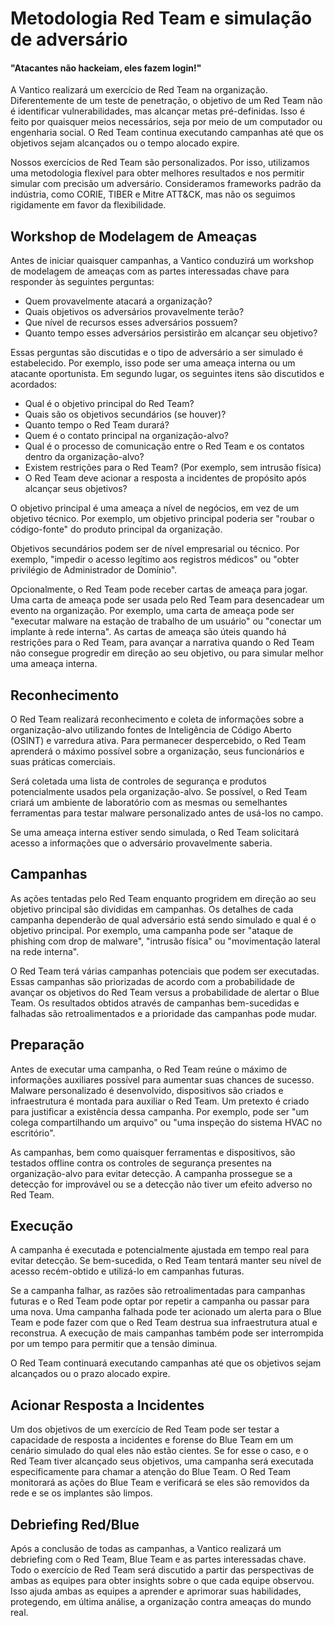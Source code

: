 # Metodologia Red Team e simulação de adversário

#### "Atacantes não hackeiam, eles fazem login!"

A Vantico realizará um exercício de Red Team na organização. Diferentemente de um teste de penetração, o objetivo de um Red Team não é identificar vulnerabilidades, mas alcançar metas pré-definidas. Isso é feito por quaisquer meios necessários, seja por meio de um computador ou engenharia social. O Red Team continua executando campanhas até que os objetivos sejam alcançados ou o tempo alocado expire.

Nossos exercícios de Red Team são personalizados. Por isso, utilizamos uma metodologia flexível para obter melhores resultados e nos permitir simular com precisão um adversário. Consideramos frameworks padrão da indústria, como CORIE, TIBER e Mitre ATT\&CK, mas não os seguimos rigidamente em favor da flexibilidade.

## Workshop de Modelagem de Ameaças

Antes de iniciar quaisquer campanhas, a Vantico conduzirá um workshop de modelagem de ameaças com as partes interessadas chave para responder às seguintes perguntas:

* Quem provavelmente atacará a organização?
* Quais objetivos os adversários provavelmente terão?
* Que nível de recursos esses adversários possuem?
* Quanto tempo esses adversários persistirão em alcançar seu objetivo?

Essas perguntas são discutidas e o tipo de adversário a ser simulado é estabelecido. Por exemplo, isso pode ser uma ameaça interna ou um atacante oportunista. Em segundo lugar, os seguintes itens são discutidos e acordados:

* Qual é o objetivo principal do Red Team?
* Quais são os objetivos secundários (se houver)?
* Quanto tempo o Red Team durará?
* Quem é o contato principal na organização-alvo?
* Qual é o processo de comunicação entre o Red Team e os contatos dentro da organização-alvo?
* Existem restrições para o Red Team? (Por exemplo, sem intrusão física)
* O Red Team deve acionar a resposta a incidentes de propósito após alcançar seus objetivos?

O objetivo principal é uma ameaça a nível de negócios, em vez de um objetivo técnico. Por exemplo, um objetivo principal poderia ser "roubar o código-fonte" do produto principal da organização.

Objetivos secundários podem ser de nível empresarial ou técnico. Por exemplo, "impedir o acesso legítimo aos registros médicos" ou "obter privilégio de Administrador de Domínio".

Opcionalmente, o Red Team pode receber cartas de ameaça para jogar. Uma carta de ameaça pode ser usada pelo Red Team para desencadear um evento na organização. Por exemplo, uma carta de ameaça pode ser "executar malware na estação de trabalho de um usuário" ou "conectar um implante à rede interna". As cartas de ameaça são úteis quando há restrições para o Red Team, para avançar a narrativa quando o Red Team não consegue progredir em direção ao seu objetivo, ou para simular melhor uma ameaça interna.

## Reconhecimento

O Red Team realizará reconhecimento e coleta de informações sobre a organização-alvo utilizando fontes de Inteligência de Código Aberto (OSINT) e varredura ativa. Para permanecer despercebido, o Red Team aprenderá o máximo possível sobre a organização, seus funcionários e suas práticas comerciais.

Será coletada uma lista de controles de segurança e produtos potencialmente usados pela organização-alvo. Se possível, o Red Team criará um ambiente de laboratório com as mesmas ou semelhantes ferramentas para testar malware personalizado antes de usá-los no campo.

Se uma ameaça interna estiver sendo simulada, o Red Team solicitará acesso a informações que o adversário provavelmente saberia.

## Campanhas

As ações tentadas pelo Red Team enquanto progridem em direção ao seu objetivo principal são divididas em campanhas. Os detalhes de cada campanha dependerão de qual adversário está sendo simulado e qual é o objetivo principal. Por exemplo, uma campanha pode ser "ataque de phishing com drop de malware", "intrusão física" ou "movimentação lateral na rede interna".

O Red Team terá várias campanhas potenciais que podem ser executadas. Essas campanhas são priorizadas de acordo com a probabilidade de avançar os objetivos do Red Team versus a probabilidade de alertar o Blue Team. Os resultados obtidos através de campanhas bem-sucedidas e falhadas são retroalimentados e a prioridade das campanhas pode mudar.

## Preparação

Antes de executar uma campanha, o Red Team reúne o máximo de informações auxiliares possível para aumentar suas chances de sucesso. Malware personalizado é desenvolvido, dispositivos são criados e infraestrutura é montada para auxiliar o Red Team. Um pretexto é criado para justificar a existência dessa campanha. Por exemplo, pode ser "um colega compartilhando um arquivo" ou "uma inspeção do sistema HVAC no escritório".

As campanhas, bem como quaisquer ferramentas e dispositivos, são testados offline contra os controles de segurança presentes na organização-alvo para evitar detecção. A campanha prossegue se a detecção for improvável ou se a detecção não tiver um efeito adverso no Red Team.

## Execução

A campanha é executada e potencialmente ajustada em tempo real para evitar detecção. Se bem-sucedida, o Red Team tentará manter seu nível de acesso recém-obtido e utilizá-lo em campanhas futuras.

Se a campanha falhar, as razões são retroalimentadas para campanhas futuras e o Red Team pode optar por repetir a campanha ou passar para uma nova. Uma campanha falhada pode ter acionado um alerta para o Blue Team e pode fazer com que o Red Team destrua sua infraestrutura atual e reconstrua. A execução de mais campanhas também pode ser interrompida por um tempo para permitir que a tensão diminua.

O Red Team continuará executando campanhas até que os objetivos sejam alcançados ou o prazo alocado expire.

## Acionar Resposta a Incidentes

Um dos objetivos de um exercício de Red Team pode ser testar a capacidade de resposta a incidentes e forense do Blue Team em um cenário simulado do qual eles não estão cientes. Se for esse o caso, e o Red Team tiver alcançado seus objetivos, uma campanha será executada especificamente para chamar a atenção do Blue Team. O Red Team monitorará as ações do Blue Team e verificará se eles são removidos da rede e se os implantes são limpos.

## Debriefing Red/Blue

Após a conclusão de todas as campanhas, a Vantico realizará um debriefing com o Red Team, Blue Team e as partes interessadas chave. Todo o exercício de Red Team será discutido a partir das perspectivas de ambas as equipes para obter insights sobre o que cada equipe observou. Isso ajuda ambas as equipes a aprender e aprimorar suas habilidades, protegendo, em última análise, a organização contra ameaças do mundo real.
